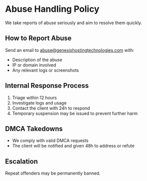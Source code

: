 # Abuse Handling Policy

We take reports of abuse seriously and aim to resolve them quickly.

## How to Report Abuse

Send an email to abuse@genesishostingtechnologies.com with:

- Description of the abuse
- IP or domain involved
- Any relevant logs or screenshots

## Internal Response Process

1. Triage within 12 hours
2. Investigate logs and usage
3. Contact the client with 24h to respond
4. Temporary suspension may be issued to prevent further harm

## DMCA Takedowns

- We comply with valid DMCA requests
- The client will be notified and given 48h to address or refute

## Escalation

Repeat offenders may be permanently banned.
